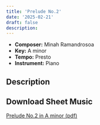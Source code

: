 ```yaml
---
title: 'Prelude No.2'
date: '2025-02-21'
draft: false
description: 
---
```

- **Composer:** Minah Ramandrosoa
- **Key:** A minor
- **Tempo:** Presto
- **Instrument:** Piano

<!--more-->
## Description

 

 ## Download Sheet Music

[Prelude No.2 in A minor (pdf)](/pdfs/Prelude%20No.2%20in%20Aminor.pdf)